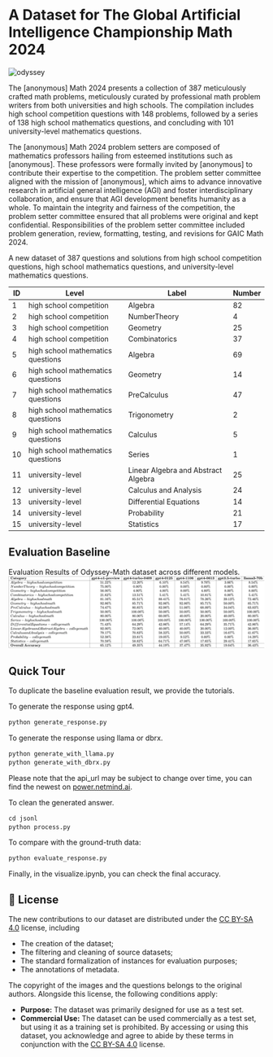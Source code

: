 # A Dataset for The Global Artificial Intelligence Championship Math 2024
![odyssey](./docs/odyssey.webp)


The [anonymous] Math 2024 presents a collection of 387 meticulously crafted math problems, meticulously curated by professional math problem writers from both universities and high schools. The compilation includes high school competition questions with 148 problems, followed by a series of 138 high school mathematics questions, and concluding with 101 university-level mathematics questions. 

The [anonymous] Math 2024 problem setters are composed of mathematics professors hailing from esteemed institutions such as [anonymous]. These professors were formally invited by [anonymous] to contribute their expertise to the competition. The problem setter committee aligned with the mission of [anonymous], which aims to advance innovative research in artificial general intelligence (AGI) and foster interdisciplinary collaboration, and ensure that AGI development benefits humanity as a whole. To maintain the integrity and fairness of the competition, the problem setter committee ensured that all problems were original and kept confidential. Responsibilities of the problem setter committee included problem generation, review, formatting, testing, and revisions for GAIC Math 2024.


A new dataset of 387 questions and solutions from high school competition questions, high school mathematics questions, and university-level mathematics questions.


| ID |  Level                                     | Label                                              | Number   | 
|----|-------------------------------------------|----------------------------------------------------|----------|
| 1  | high school competition                   | Algebra                                            | 82       | 
| 2  | high school competition                   | NumberTheory                                       | 4        | 
| 3  | high school competition                   | Geometry                                           | 25       | 
| 4  | high school competition                   | Combinatorics                                      | 37       | 
| 5  | high school mathematics questions         | Algebra                                            | 69       | 
| 6  | high school mathematics questions         | Geometry                                           | 14       | 
| 7  | high school mathematics questions         | PreCalculus                                        | 47       | 
| 8  | high school mathematics questions         | Trigonometry                                       | 2        | 
| 9  | high school mathematics questions         | Calculus                                           | 5        | 
| 10 | high school mathematics questions         | Series                                             | 1        | 
| 11 | university-level                          | Linear Algebra and Abstract Algebra                | 25       | 
| 12 | university-level                          | Calculus and Analysis                              | 24       | 
| 13 | university-level                          | Differential Equations                             | 14       | 
| 14 | university-level                          | Probability                                        | 21       | 
| 15 | university-level                          | Statistics                                         | 17       | 

## Evaluation Baseline

Evaluation Results of Odyssey-Math dataset across different models.
![table_from_paper](./docs/benchmark-new.webp)

## Quick Tour

To duplicate the baseline evaluation result, we provide the tutorials.

To generate the response using gpt4.
```python
python generate_response.py
```

To generate the response using llama or dbrx.
```python
python generate_with_llama.py
python generate_with_dbrx.py
```
Please note that the api_url may be subject to change over time, you can find the newest on [power.netmind.ai](https://power.netmind.ai/inference).

To clean the generated answer.
```python
cd jsonl
python process.py
```

To compare with the ground-truth data:
```python
python evaluate_response.py
```

Finally, in the visualize.ipynb, you can check the final accuracy.

## 📜 License

The new contributions to our dataset are distributed under the [CC BY-SA 4.0](https://creativecommons.org/licenses/by-sa/4.0/) license, including

- The creation of the dataset;
- The filtering and cleaning of source datasets;
- The standard formalization of instances for evaluation purposes;
- The annotations of metadata.

The copyright of the images and the questions belongs to the original authors. Alongside this license, the following conditions apply:

- **Purpose:** The dataset was primarily designed for use as a test set.
- **Commercial Use:** The dataset can be used commercially as a test set, but using it as a training set is prohibited. By accessing or using this dataset, you acknowledge and agree to abide by these terms in conjunction with the [CC BY-SA 4.0](https://creativecommons.org/licenses/by-sa/4.0/) license.
